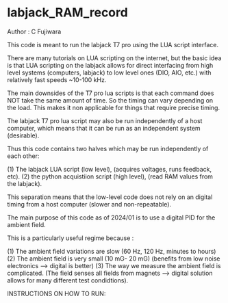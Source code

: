 # labjack_RAM_record

Author : C Fujiwara

This code is meant to run the labjack T7 pro using the LUA script interface.

There are many tutorials on LUA scripting on the internet, but the basic idea
is that LUA scripting on the labjack allows for direct interfacing from high level
systems (computers, labjack) to low level ones (DIO, AIO, etc.) with relatively
fast speeds ~10-100 kHz.

The main downsides of the T7 pro lua scripts is that each command does NOT take the 
same amount of time.  So the timing can vary depending on the load.  This makes
it non applicable for things that require precise timing. 

The labjack T7 pro lua script may also be run independently of a host computer, which
means that it can be run as an independent system (desirable).

Thus this code contains two halves which may be run independently of each other:

(1) The labjack LUA script (low level), (acquires voltages, runs feedback, etc).
(2) the python acquistiion script (high level), (read RAM values from the labjack).

This separation means that the low-level code does not rely on an digital timing from a 
host computer (slower and non-repeatable).

The main purpose of this code as of 2024/01 is to use a digital PID for the ambient field.

This is a particularly useful regime because :

(1) The ambient field variations are slow (60 Hz, 120 Hz, minutes to hours)
(2) The ambient field is very small (10 mG- 20 mG) (benefits from low noise electronics --> digital is better)
(3) The way we measure the ambient field is complicated. (The field senses all fields from magnets
	--> digital solution allows for many different test condidtions).

INSTRUCTIONS ON HOW TO RUN:

